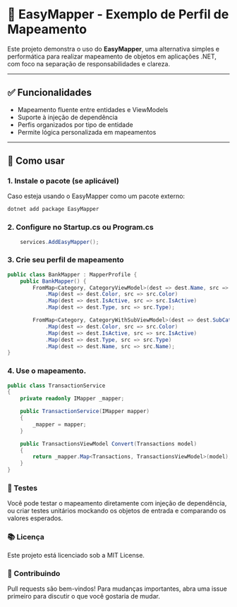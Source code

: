 # 🧭 EasyMapper - Exemplo de Perfil de Mapeamento

Este projeto demonstra o uso do **EasyMapper**, uma alternativa simples e performática para realizar mapeamento de objetos em aplicações .NET, com foco na separação de responsabilidades e clareza.

---

## ✅ Funcionalidades

- Mapeamento fluente entre entidades e ViewModels
- Suporte à injeção de dependência
- Perfis organizados por tipo de entidade
- Permite lógica personalizada em mapeamentos

---

## 🚀 Como usar

### 1. Instale o pacote (se aplicável)

Caso esteja usando o EasyMapper como um pacote externo:

```bash
dotnet add package EasyMapper

```

### 2. Configure no Startup.cs ou Program.cs
```C#
    services.AddEasyMapper();
```

### 3. Crie seu perfil de mapeamento
```C#
public class BankMapper : MapperProfile {
    public BankMapper() {
        FromMap<Category, CategoryViewModel>(dest => dest.Name, src => src.Name)
            .Map(dest => dest.Color, src => src.Color)
            .Map(dest => dest.IsActive, src => src.IsActive)
            .Map(dest => dest.Type, src => src.Type);

        FromMap<Category, CategoryWithSubViewModel>(dest => dest.SubCategories, src => src.SubCategories.Select(s => new SubCategoryViewModel(s)))
            .Map(dest => dest.Color, src => src.Color)
            .Map(dest => dest.IsActive, src => src.IsActive)
            .Map(dest => dest.Type, src => src.Type)
            .Map(dest => dest.Name, src => src.Name);
}

```

### 4. Use o mapeamento.
```C#
public class TransactionService
{
    private readonly IMapper _mapper;

    public TransactionService(IMapper mapper)
    {
        _mapper = mapper;
    }

    public TransactionsViewModel Convert(Transactions model)
    {
        return _mapper.Map<Transactions, TransactionsViewModel>(model);
    }
}

```

### 🧪 Testes
Você pode testar o mapeamento diretamente com injeção de dependência, ou criar testes unitários mockando os objetos de entrada e comparando os valores esperados.

### 📚 Licença
Este projeto está licenciado sob a MIT License.

### 🤝 Contribuindo
Pull requests são bem-vindos! Para mudanças importantes, abra uma issue primeiro para discutir o que você gostaria de mudar.
